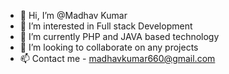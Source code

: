 - 👋 Hi, I’m @Madhav Kumar
- 👀 I’m interested in Full stack Development
- 🌱 I’m currently PHP and JAVA based technology
- 💞️ I’m looking to collaborate on any projects
- 📫 Contact me - madhavkumar660@gmail.com

<!---
Madhav-tech/Madhav-tech is a ✨ special ✨ repository because its `README.md` (this file) appears on your GitHub profile.
You can click the Preview link to take a look at your changes.
--->
